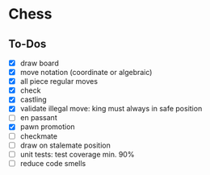 # Chess

## To-Dos

- [x] draw board
- [x] move notation (coordinate or algebraic)
- [x] all piece regular moves
- [x] check
- [x] castling
- [x] validate illegal move: king must always in safe position
- [ ] en passant
- [x] pawn promotion
- [ ] checkmate
- [ ] draw on stalemate position
- [ ] unit tests: test coverage min. 90%
- [ ] reduce code smells
